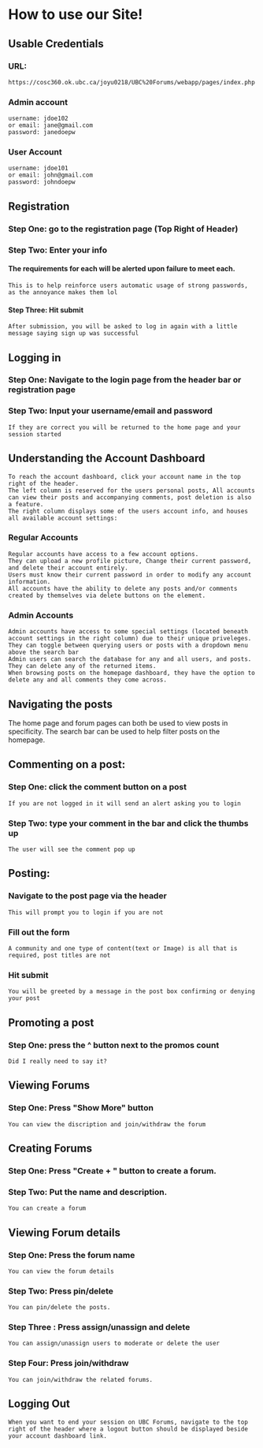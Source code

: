# How to use our Site!
## Usable Credentials
### URL:
    https://cosc360.ok.ubc.ca/joyu0218/UBC%20Forums/webapp/pages/index.php
### Admin account
    username: jdoe102
    or email: jane@gmail.com
    password: janedoepw
### User Account
    username: jdoe101
    or email: john@gmail.com
    password: johndoepw

## Registration
### Step One: go to the registration page (Top Right of Header)

### Step Two: Enter your info
#### The requirements for each will be alerted upon failure to meet each.
    This is to help reinforce users automatic usage of strong passwords, as the annoyance makes them lol
#### Step Three: Hit submit
    After submission, you will be asked to log in again with a little message saying sign up was successful

## Logging in
### Step One: Navigate to the login page from the header bar or registration page
### Step Two: Input your username/email and password
    If they are correct you will be returned to the home page and your session started

## Understanding the Account Dashboard
    To reach the account dashboard, click your account name in the top right of the header.
    The left column is reserved for the users personal posts, All accounts can view their posts and accompanying comments, post deletion is also a feature.
    The right column displays some of the users account info, and houses all available account settings:
### Regular Accounts
    Regular accounts have access to a few account options. 
    They can upload a new profile picture, Change their current password, and delete their account entirely. 
    Users must know their current password in order to modify any account information.
    All accounts have the ability to delete any posts and/or comments created by themselves via delete buttons on the element.
### Admin Accounts
    Admin accounts have access to some special settings (located beneath account settings in the right column) due to their unique priveleges.
    They can toggle between querying users or posts with a dropdown menu above the search bar
    Admin users can search the database for any and all users, and posts. They can delete any of the returned items.
    When browsing posts on the homepage dashboard, they have the option to delete any and all comments they come across.

## Navigating the posts
The home page and forum pages can both be used to view posts in specificity.
The search bar can be used to help filter posts on the homepage. 

## Commenting on a post:
### Step One: click the comment button on a post
    If you are not logged in it will send an alert asking you to login
### Step Two: type your comment in the bar and click the thumbs up
    The user will see the comment pop up

## Posting: 
### Navigate to the post page via the header
    This will prompt you to login if you are not
### Fill out the form
    A community and one type of content(text or Image) is all that is required, post titles are not
### Hit submit
    You will be greeted by a message in the post box confirming or denying your post

## Promoting a post
### Step One: press the ^ button next to the promos count
    Did I really need to say it?

## Viewing Forums
### Step One: Press "Show More" button
    You can view the discription and join/withdraw the forum

## Creating Forums
### Step One: Press "Create + " button to create a forum.
### Step Two: Put the name and description.
    You can create a forum

## Viewing Forum details
### Step One: Press the forum name
    You can view the forum details
### Step Two: Press pin/delete
    You can pin/delete the posts.
### Step Three : Press assign/unassign and delete
    You can assign/unassign users to moderate or delete the user
### Step Four: Press join/withdraw
    You can join/withdraw the related forums.

## Logging Out
    When you want to end your session on UBC Forums, navigate to the top right of the header where a logout button should be displayed beside your account dashboard link.